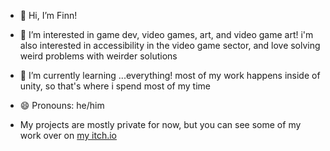 - 👋 Hi, I’m Finn!
- 👀 I’m interested in game dev, video games, art, and video game art! i'm also interested in accessibility in the video game sector, and love solving weird problems with weirder solutions
- 🌱 I’m currently learning ...everything! most of my work happens inside of unity, so that's where i spend most of my time
- 😄 Pronouns: he/him

- My projects are mostly private for now, but you can see some of my work over on [my itch.io](https://jasleyy.itch.io/)

<!---
finnleyjasper/finnleyjasper is a ✨ special ✨ repository because its `README.md` (this file) appears on your GitHub profile.
You can click the Preview link to take a look at your changes.
--->
